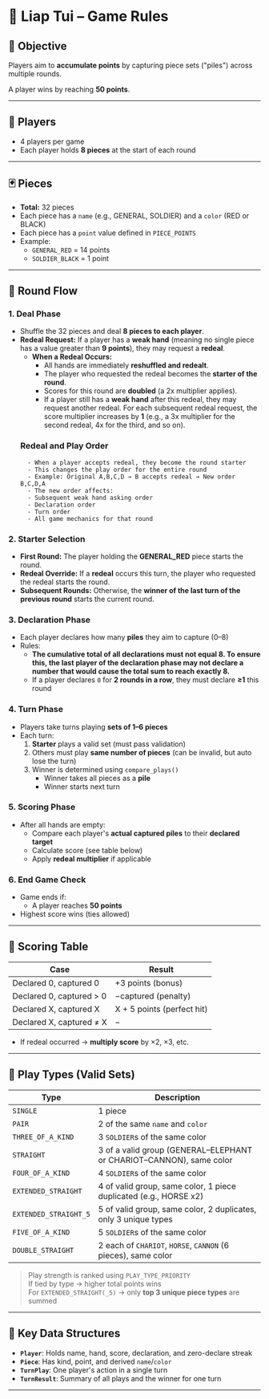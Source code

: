 # 🧠 Liap Tui – Game Rules

## 🎯 Objective

Players aim to **accumulate points** by capturing piece sets ("piles") across multiple rounds.

A player wins by reaching **50 points**.

---

## 👥 Players

- 4 players per game
- Each player holds **8 pieces** at the start of each round

---

## 🃏 Pieces

- **Total:** 32 pieces
- Each piece has a `name` (e.g., GENERAL, SOLDIER) and a `color` (RED or BLACK)
- Each piece has a `point` value defined in `PIECE_POINTS`
- Example:
    - `GENERAL_RED` = 14 points
    - `SOLDIER_BLACK` = 1 point

---

## 🔄 Round Flow

### 1. Deal Phase

- Shuffle the 32 pieces and deal **8 pieces to each player**.
- **Redeal Request:** If a player has a **weak hand** (meaning no single piece has a value greater than **9 points**), they may request a **redeal**.
    - **When a Redeal Occurs:**
        - All hands are immediately **reshuffled and redealt**.
        - The player who requested the redeal becomes the **starter of the round**.
        - Scores for this round are **doubled** (a 2x multiplier applies).
        - If a player still has a **weak hand** after this redeal, they may request another redeal. For each subsequent redeal request, the score multiplier increases by **1** (e.g., a 3x multiplier for the second redeal, 4x for the third, and so on).
    ### Redeal and Play Order
        - When a player accepts redeal, they become the round starter
        - This changes the play order for the entire round
        - Example: Original A,B,C,D → B accepts redeal → New order B,C,D,A
        - The new order affects:
        - Subsequent weak hand asking order
        - Declaration order
        - Turn order
        - All game mechanics for that round

### 2. Starter Selection
- **First Round:** The player holding the **GENERAL_RED** piece starts the round.
- **Redeal Override:** If a **redeal** occurs this turn, the player who requested the redeal starts the round.
- **Subsequent Rounds:** Otherwise, the **winner of the last turn of the previous round** starts the current round.

### 3. Declaration Phase

- Each player declares how many **piles** they aim to capture (0–8)
- Rules:
    - **The cumulative total of all declarations must not equal 8. To ensure this, the last player of the declaration phase may not declare a number that would cause the total sum to reach exactly 8.**
    - If a player declares `0` for **2 rounds in a row**, they must declare **≥1** this round

### 4. Turn Phase

- Players take turns playing **sets of 1–6 pieces**
- Each turn:
    1. **Starter** plays a valid set (must pass validation)
    2. Others must play **same number of pieces** (can be invalid, but auto lose the turn)
    3. Winner is determined using `compare_plays()`
        - Winner takes all pieces as a **pile**
        - Winner starts next turn

### 5. Scoring Phase

- After all hands are empty:
    - Compare each player's **actual captured piles** to their **declared target**
    - Calculate score (see table below)
    - Apply **redeal multiplier** if applicable

### 6. End Game Check

- Game ends if:
    - A player reaches **50 points**
- Highest score wins (ties allowed)

---

## 🧮 Scoring Table

| Case | Result |
| --- | --- |
| Declared 0, captured 0 | +3 points (bonus) |
| Declared 0, captured > 0 | −captured (penalty) |
| Declared X, captured X | X + 5 points (perfect hit) |
| Declared X, captured ≠ X | − |
- If redeal occurred → **multiply score** by ×2, ×3, etc.

---

## 🧠 Play Types (Valid Sets)

| Type | Description |
| --- | --- |
| `SINGLE` | 1 piece |
| `PAIR` | 2 of the same `name` and `color` |
| `THREE_OF_A_KIND` | 3 `SOLDIER`s of the same color |
| `STRAIGHT` | 3 of a valid group (GENERAL–ELEPHANT or CHARIOT–CANNON), same color |
| `FOUR_OF_A_KIND` | 4 `SOLDIER`s of the same color |
| `EXTENDED_STRAIGHT` | 4 of valid group, same color, 1 piece duplicated (e.g., HORSE x2) |
| `EXTENDED_STRAIGHT_5` | 5 of valid group, same color, 2 duplicates, only 3 unique types |
| `FIVE_OF_A_KIND` | 5 `SOLDIER`s of the same color |
| `DOUBLE_STRAIGHT` | 2 each of `CHARIOT`, `HORSE`, `CANNON` (6 pieces), same color |

> Play strength is ranked using `PLAY_TYPE_PRIORITY`  
> If tied by type → higher total points wins  
> For `EXTENDED_STRAIGHT(_5)` → only **top 3 unique piece types** are summed

---

## 🧠 Key Data Structures

- **`Player`**: Holds name, hand, score, declaration, and zero-declare streak
- **`Piece`**: Has kind, point, and derived `name`/`color`
- **`TurnPlay`**: One player's action in a single turn
- **`TurnResult`**: Summary of all plays and the winner for one turn

---
